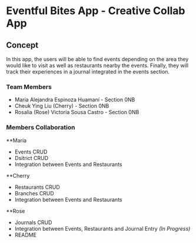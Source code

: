 # Eventful Bites App - Creative Collab App

## Concept
In this app, the users will be able to find events depending on the area they would like to visit as well
as restaurants nearby the events. Finally, they will track their experiences in a journal integrated in
the events section.

### Team Members
- Maria Alejandra Espinoza Huamaní - Section 0NB     
- Cheuk Ying Liu (Cherry) - Section 0NB
- Rosalia (Rose) Victoria Sousa Castro - Section 0NB

### Members Collaboration
**Maria
 - Events CRUD
 - Dsitrict CRUD
 - Integration between Events and Restaurants

**Cherry
- Restaurants CRUD
- Branches CRUD
- Integration between Events and Restaurants

**Rose
- Journals CRUD
- Integration between Events, Restaurants and Journal Entry *(In Progress)*
- README
